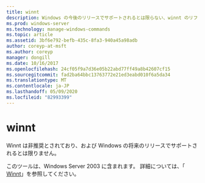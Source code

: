 ```yaml
---
title: winnt
description: Windows の今後のリリースでサポートされるとは限らない、winnt のリファレンストピックです。
ms.prod: windows-server
ms.technology: manage-windows-commands
ms.topic: article
ms.assetid: 3bf6e792-befb-435c-8fa3-940a45a98adb
author: coreyp-at-msft
ms.author: coreyp
manager: dongill
ms.date: 10/16/2017
ms.openlocfilehash: 24cf05f9a7d36e05b22abd77ff49a8b42607cf15
ms.sourcegitcommit: fad2ba64bbc13763772e21ed3eabd010f6a5da34
ms.translationtype: MT
ms.contentlocale: ja-JP
ms.lasthandoff: 05/09/2020
ms.locfileid: "82993399"
---
```

# <a name="winnt"></a>winnt



Winnt は非推奨とされており、および Windows の将来のリリースでサポートされるとは限りません。

このツールは、Windows Server 2003 に含まれます。 詳細については、「 [Winnt](https://technet.microsoft.com/library/cc755763(v=ws.10).aspx)」を参照してください。